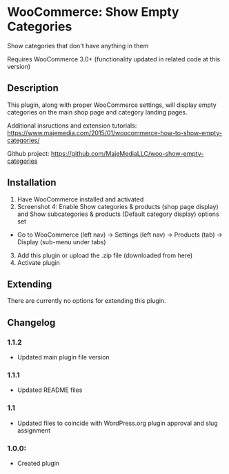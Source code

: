 # WooCommerce: Show Empty Categories
Show categories that don't have anything in them

Requires WooCommerce 3.0+ (functionality updated in related code at this version)

## Description

This plugin, along with proper WooCommerce settings, will display empty categories on the main shop page and category landing pages.

Additional insructions and extension tutorials: https://www.majemedia.com/2015/01/woocommerce-how-to-show-empty-categories/

Github project: https://github.com/MajeMediaLLC/woo-show-empty-categories

## Installation
1. Have WooCommerce installed and activated
2. Screenshot 4: Enable Show categories & products (shop page display) and Show subcategories & products (Default category display) options set
 - Go to WooCommerce (left nav) -> Settings (left nav) -> Products (tab) -> Display (sub-menu under tabs)
3. Add this plugin or upload the .zip file (downloaded from here)
4. Activate plugin

## Extending

There are currently no options for extending this plugin.

## Changelog

### 1.1.2
* Updated main plugin file version

### 1.1.1
* Updated README files

### 1.1
* Updated files to coincide with WordPress.org plugin approval and slug assignment

### 1.0.0:
* Created plugin
